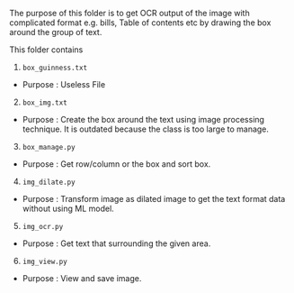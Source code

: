 The purpose of this folder is to get OCR output of the image with complicated 
format e.g. bills, Table of contents etc by drawing the box around the group of 
text.

This folder contains
1.  `box_guinness.txt`
-	Purpose : Useless File
2.  `box_img.txt`
-   Purpose : Create the box around the text using image processing technique. It is outdated because the class is too large to manage.
3.  `box_manage.py`
-	Purpose : Get row/column or the box and sort box.
4.  `img_dilate.py`
-	Purpose : Transform image as dilated image to get the text format data without using ML model.
5.  `img_ocr.py`
-	Purpose : Get text that surrounding the given area.
6.  `img_view.py`
-	Purpose : View and save image.
